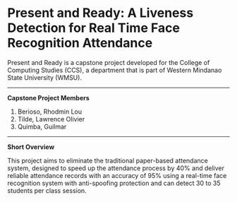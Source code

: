 # Present and Ready: A Liveness Detection for Real Time Face Recognition Attendance
Present and Ready is a capstone project developed for the College of Computing Studies (CCS), a department that is part of Western Mindanao State University (WMSU).
___________________________________________________________________________________________________

**Capstone Project Members**

1. Berioso, Rhodmin Lou
2. Tilde, Lawrence Olivier
3. Quimba, Guilmar

___________________________________________________________________________________________________
**Short Overview**

This project aims to eliminate the traditional paper-based attendance system, designed to speed up the attendance process by 40% and deliver reliable attendance records with an accuracy of 95% using a real-time face recognition system with anti-spoofing protection and can detect 30 to 35 students per class session.


